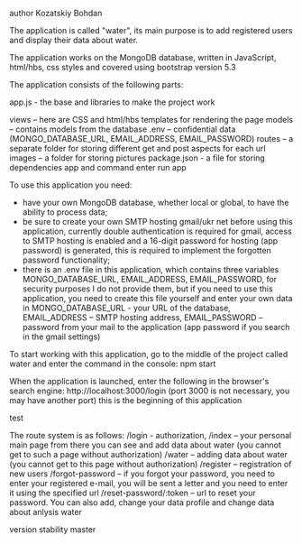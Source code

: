 author Kozatskiy Bohdan

The application is called "water", its main purpose is to add registered users and display their data about water.

The application works on the MongoDB database, written in JavaScript, html/hbs, css styles and covered using bootstrap version 5.3

The application consists of the following parts:

app.js - the base and libraries to make the project work

views – here are CSS and html/hbs templates for rendering the page
models – contains models from the database
.env – confidential data (MONGO_DATABASE_URL, EMAIL_ADDRESS, EMAIL_PASSWORD)
routes – a separate folder for storing different get and post aspects for each url
images – a folder for storing pictures
package.json - a file for storing dependencies app and command enter run app


To use this application you need:
- have your own MongoDB database, whether local or global, to have the ability to process data;
- be sure to create your own SMTP hosting gmail/ukr net before using this application, currently double authentication is required for gmail, access to SMTP hosting is enabled and a 16-digit password for hosting (app password) is generated, this is required to implement the forgotten password functionality;
- there is an .env file in this application, which contains three variables MONGO_DATABASE_URL, EMAIL_ADDRESS, EMAIL_PASSWORD, for security purposes I do not provide them, but if you need to use this application, you need to create this file yourself and enter your own data in MONGO_DATABASE_URL - your URL of the database, EMAIL_ADDRESS – SMTP hosting address, EMAIL_PASSWORD – password from your mail to the application (app password if you search in the gmail settings)

To start working with this application, go to the middle of the project called water and enter the command in the console: npm start

When the application is launched, enter the following in the browser's search engine:
http://localhost:3000/login (port 3000 is not necessary, you may have another port) this is the beginning of this application

test

The route system is as follows: 
/login - authorization,
/index – your personal main page from there you can see and add data about water (you cannot get to such a page without authorization)
/water – adding data about water (you cannot get to this page without authorization)
/register – registration of new users
/forgot-password – if you forgot your password, you need to enter your registered e-mail, you will be sent a letter and you need to enter it using the specified url
/reset-password/:token – url to reset your password.
You can also add, change your data profile and change data about anlysis water

version stability master

